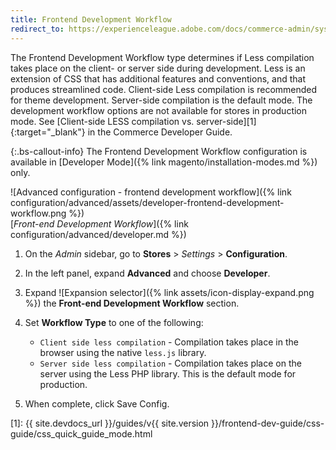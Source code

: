 ```yaml
---
title: Frontend Development Workflow
redirect_to: https://experienceleague.adobe.com/docs/commerce-admin/systems/tools/developer-tools.html#frontend-development-workflow
---
```


The Frontend Development Workflow type determines if Less compilation takes place on the client- or server side during development. Less is an extension of CSS that has additional features and conventions, and that produces streamlined code. Client-side Less compilation is recommended for theme development. Server-side compilation is the default mode. The development workflow options are not available for stores in production mode.
See [Client-side LESS compilation vs. server-side][1]{:target="_blank"} in the Commerce Developer Guide.

{:.bs-callout-info}
The Frontend Development Workflow configuration is available in [Developer Mode]({% link magento/installation-modes.md %}) only.

![Advanced configuration - frontend development workflow]({% link configuration/advanced/assets/developer-frontend-development-workflow.png %})<br/>
[_Front-end Development Workflow_]({% link configuration/advanced/developer.md %})

1. On the _Admin_ sidebar, go to **Stores** > _Settings_ > **Configuration**.

1. In the left panel, expand **Advanced** and choose **Developer**.

1. Expand ![Expansion selector]({% link assets/icon-display-expand.png %}) the **Front-end Development Workflow** section.

1. Set **Workflow Type** to one of the following:

    - `Client side less compilation` - Compilation takes place in the browser using the native `less.js` library.
    - `Server side less compilation` - Compilation takes place on the server using the Less PHP library. This is the default mode for production.

1. When complete, click <span class="btn">Save Config</span>.

[1]: {{ site.devdocs_url }}/guides/v{{ site.version }}/frontend-dev-guide/css-guide/css_quick_guide_mode.html

